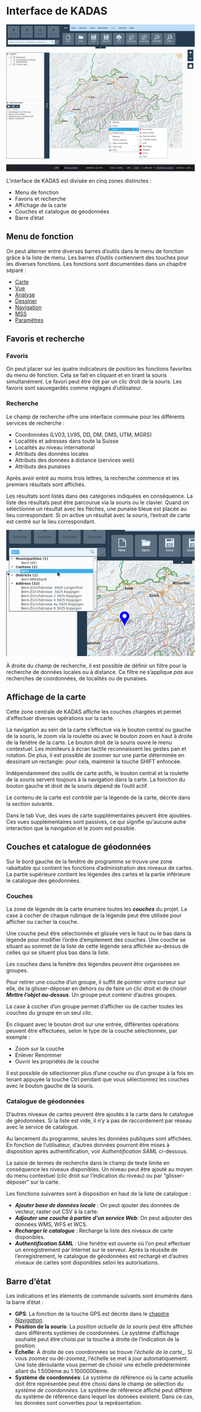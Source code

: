 # Interface de KADAS

<img src="../media/image1.png" />

L’interface de KADAS est divisée en cinq zones distinctes :

+ Menu de fonction
+ Favoris et recherche
+ Affichage de la carte
+ Couches et catalogue de géodonnées
+ Barre d’état


## <a name="sec0"></a>Menu de fonction

On peut alterner entre diverses barres d’outils dans le menu de fonction grâce à la liste de menu. Les barres d’outils contiennent des touches pour les diverses fonctions. Les fonctions sont documentées dans un chapitre séparé :

+ <a href="map.md">Carte</a>
+ <a href="view.md">Vue</a>
+ <a href="analysis.md">Analyse</a>
+ <a href="draw.md">Dessiner</a>
+ <a href="gps.md">Navigation</a>
+ <a href="mss.md">MSS</a>
+ <a href="settings.md">Paramètres</a>


## <a name="sec1"></a>Favoris et recherche

### Favoris

On peut placer sur les quatre indicateurs de position les fonctions favorites du menu de fonction. Cela se fait en cliquant et en tirant la souris simultanément. Le favori peut être ôté par un clic droit de la souris. Les favoris sont sauvegardés comme réglages d’utilisateur.


### Recherche

Le champ de recherche offre une interface commune pour les différents services de recherche :

+ Coordonnées (LV03, LV95, DD, DM, DMS, UTM, MGRS)
+ Localités et adresses dans toute la Suisse
+ Localités au niveau international
+ Attributs des données locales
+ Attributs des données à distance (services web)
+ Attributs des punaises

Après avoir entré au moins trois lettres, la recherche commence et les premiers résultats sont affichés.

Les résultats sont listés dans des catégories indiquées en conséquence. La liste des résultats peut être parcourue via la souris ou le clavier. Quand on sélectionne un résultat avec les flèches, une punaise bleue est placée au lieu correspondant. Si on active un résultat avec la souris, l’extrait de carte est centré sur le lieu correspondant.

<img src="../media/image2.png" />

À droite du champ de recherche, il est possible de définir un filtre pour la recherche de données locales ou à distance. Ce filtre ne s’applique *pas* aux recherches de coordonnées, de localités ou de punaises.


## <a name="sec2"></a>Affichage de la carte

Cette zone centrale de KADAS affiche les couches chargées et permet d'effectuer diverses opérations sur la carte.

La navigation au sein de la carte s’effectue via le bouton central ou gauche de la souris, le zoom via la roulette ou avec le bouton zoom en haut à droite de la fenêtre de la carte. Le bouton droit de la souris ouvre le menu contextuel. Les moniteurs à écran tactile reconnaissent les gestes pan et rotation. De plus, il est possible de zoomer sur une partie déterminée en dessinant un rectangle: pour cela, maintenir la touche SHIFT enfoncée.

Indépendamment des outils de carte actifs, le bouton central et la roulette de la souris servent toujours à la navigation dans la carte. La fonction du bouton gauche et droit de la souris dépend de l’outil actif.

Le contenu de la carte est contrôlé par la légende de la carte, décrite dans la section suivante.

Dans le tab Vue, des vues de carte supplémentaires peuvent être ajoutées. Ces vues supplémentaires sont passives, ce qui signifie qu'aucune autre interaction que la navigation et le zoom est possible.


## <a name="sec3"></a>Couches et catalogue de géodonnées

Sur le bord gauche de la fenêtre de programme se trouve une zone rabattable qui contient les fonctions d’administration des niveaux de cartes. La partie supérieure contient les légendes des cartes et la partie inférieure le catalogue des géodonnées.


### Couches

La zone de légende de la carte énumère toutes les **_couches_** du projet. La case à cocher de chaque rubrique de la légende peut être utilisée pour afficher ou cacher la couche.

Une couche peut être sélectionnée et glissée vers le haut ou le bas dans la légende pour modifier l’ordre d’empilement des couches. Une couche se situant au sommet de la liste de cette légende sera affichée au-dessus de celles qui se situent plus bas dans la liste.

Les couches dans la fenêtre des légendes peuvent être organisées en groupes.

Pour retirer une couche d’un groupe, il suffit de pointer votre curseur sur elle, de la glisser-déposer en dehors ou de faire un clic droit et de choisir **_Mettre l’objet au-dessus_**. Un groupe peut contenir d’autres groupes.

La case à cocher d’un groupe permet d’afficher ou de cacher toutes les couches du groupe en un seul clic.

En cliquant avec le bouton droit sur une entrée, différentes opérations peuvent être effectuées, selon le type de la couche sélectionnée, par exemple :

+ Zoom sur la couche
+ Enlever
Renommer
+ Ouvrir les propriétés de la couche

Il est possible de sélectionner plus d’une couche ou d’un groupe à la fois en tenant appuyée la touche Ctrl pendant que vous sélectionnez les couches avec le bouton gauche de la souris.


### Catalogue de géodonnées

D’autres niveaux de cartes peuvent être ajoutés à la carte dans le catalogue de géodonnées. Si la liste est vide, il n’y a pas de raccordement par réseau avec le service de catalogue. 

Au lancement du programme, seules les données publiques sont affichées. En fonction de l’utilisateur, d’autres données pourront être mises à disposition après authentification, voir *Authentification SAML* ci-dessous.

La saisie de termes de recherche dans le champ de texte limite en conséquence les niveaux disponibles. Un niveau peut être ajouté au moyen du menu contextuel (clic droit sur l’indication du niveau) ou par “glisser-déposer” sur la carte.

Les fonctions suivantes sont à disposition en haut de la liste de catalogue :

+ **_Ajouter base de données locale_** : On peut ajouter des données de vecteur, raster out CSV à la carte.
+ **_Adjouter une couche à partire d'un service Web_**: On peut adjouter des données WMS, WFS et WCS.
+ **_Recharger le catalogue_** : Recharge la liste des niveaux de carte disponibles.
+ **_Authentification SAML_** : Une fenêtre est ouverte où l’on peut effectuer un enregistrement par Internet sur le serveur. Après la réussite de l’enregistrement, le catalogue de géodonnées est rechargé et d’autres niveaux de cartes sont disponibles selon les autorisations.


## <a name="sec4"></a>Barre d’état

Les indications et les éléments de commande suivants sont énumérés dans la barre d’état :

+ **GPS**: La fonction de la touche GPS est décrite dans le <a href="gps.md">chapitre *Navigation*<a>.
+ **Position de la souris**: La *position actuelle de la souris* peut être affichée dans différents systèmes de coordonnées. Le système d’affichage souhaité peut être choisi par la touche à droite de l’indication de la position.
+ **Échelle**: À droite de ces coordonnées se trouve *l’échelle de la carte_*. Si vous zoomez ou dé-zoomez, l’échelle se met à jour automatiquement. Une liste déroulante vous permet de choisir une échelle prédéterminée allant du 1:500ème au 1:1000000ème.
+ **Système de coordonnées**: Le système de référence où la carte actuelle doit être représentée peut être choisi dans le champ de sélection du *système de coordonnées*. Le système de référence affiché peut différer du système de référence dans lequel les données existent. Dans ce cas, les données sont converties pour la représentation.

